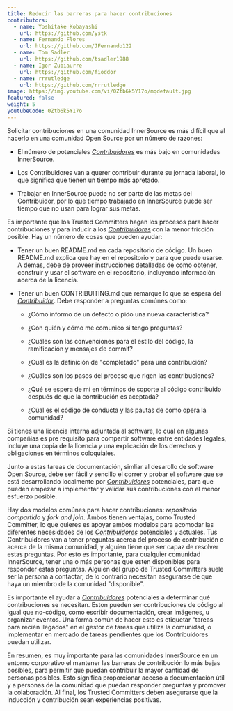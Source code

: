```yaml
---
title: Reducir las barreras para hacer contribuciones
contributors:
  - name: Yoshitake Kobayashi
    url: https://github.com/ystk
  - name: Fernando Flores
    url: https://github.com/JFernando122
  - name: Tom Sadler
    url: https://github.com/tsadler1988
  - name: Igor Zubiaurre
    url: https://github.com/fioddor
  - name: rrrutledge
    url: https://github.com/rrrutledge
image: https://img.youtube.com/vi/0Ztb6k5Y17o/mqdefault.jpg
featured: false
weight: 5
youtubeCode: 0Ztb6k5Y17o
---
```

<div class="paragraph">
<p>Solicitar contribuciones en una comunidad InnerSource es más difícil que al hacerlo en una comunidad Open Source por un número de razones:</p>
</div>
<div class="ulist">
<ul>
<li>
<p>El número de potenciales <a href="https://innersourcecommons.org/learn/learning-path/contributor"><em>Contribuidores</em></a> es más bajo en comunidades InnerSource.</p>
</li>
<li>
<p>Los Contribuidores van a querer contribuir durante su jornada laboral, lo que significa que tienen un tiempo más apretado.</p>
</li>
<li>
<p>Trabajar en InnerSource puede no ser parte de las metas del Contribuidor, por lo que tiempo trabajado en InnerSource puede ser tiempo que no usan para lograr sus metas.</p>
</li>
</ul>
</div>
<div class="paragraph">
<p>Es importante que los Trusted Committers hagan los procesos para hacer contribuciones y para inducir a los <a href="https://innersourcecommons.org/learn/learning-path/contributor"><em>Contribuidores</em></a> con la menor fricción posible.
Hay un número de cosas que pueden ayudar:</p>
</div>
<div class="ulist">
<ul>
<li>
<p>Tener un buen README.md en cada repositorio de código.
Un buen README.md explica que hay en el repositorio y para que puede usarse.
A demas, debe de proveer instrucciones detalladas de como obtener, construir y usar el software en el repositorio,
incluyendo información acerca de la licencia.</p>
</li>
<li>
<p>Tener un buen CONTRIBUITING.md que remarque lo que se espera del <a href="https://innersourcecommons.org/learn/learning-path/contributor"><em>Contribuidor</em></a>.
Debe responder a preguntas comúnes como:</p>
<div class="ulist">
<ul>
<li>
<p>¿Cómo informo de un defecto o pido una nueva característica?</p>
</li>
<li>
<p>¿Con quién y cómo me comunico si tengo preguntas?</p>
</li>
<li>
<p>¿Cuáles son las convenciones para el estilo del código, la ramificación y mensajes de commit?</p>
</li>
<li>
<p>¿Cuál es la definición de "completado" para una contribución?</p>
</li>
<li>
<p>¿Cuáles son los pasos del proceso que rigen las contribuciones?</p>
</li>
<li>
<p>¿Qué se espera de mí en términos de soporte al código contribuido
después de que la contribución es aceptada?</p>
</li>
<li>
<p>¿Cúal es el código de conducta y las pautas de como opera la comunidad?</p>
</li>
</ul>
</div>
</li>
</ul>
</div>
<div class="paragraph">
<p>Si tienes una licencia interna adjuntada al software,
lo cual en algunas compañias es pre requisito para compartir software entre entidades legales,
incluye una copia de la licencia <em>y</em> una explicación de los derechos y obligaciones en términos coloquiales.</p>
</div>
<div class="paragraph">
<p>Junto a estas tareas de documentación, simliar al desarollo de software Open Source, debe ser fácil y sencillo el correr y probar el software que se está desarrollando localmente por <a href="https://innersourcecommons.org/learn/learning-path/contributor"><em>Contribuidores</em></a> potenciales,
para que pueden empezar a implementar y validar sus contribuciones con el menor esfuerzo posible.</p>
</div>
<div class="paragraph">
<p>Hay dos modelos comúnes para hacer contribuciones: <em>repositorio compartido</em> y <em>fork and join</em>.
Ambos tienen ventajas, como Trusted Committer,
lo que quieres es apoyar ambos modelos para acomodar las diferentes necesidades de los <a href="https://innersourcecommons.org/learn/learning-path/contributor"><em>Contribuidores</em></a> potenciales y actuales.
Tus Contribuidores van a tener preguntas acerca del proceso de contribución o acerca de la misma comunidad,
y alguien tiene que ser capaz de resolver estas preguntas.
Por esto es importante, para cualquier comunidad InnerSource, tener una o más personas que esten disponibles para responder estas preguntas.
Alguien del grupo de Trusted Committers suele ser la persona a contactar,
de lo contrario necesitan asegurarse de que haya un miembro de la comunidad "disponible".</p>
</div>
<div class="paragraph">
<p>Es importante el ayudar a <a href="https://innersourcecommons.org/learn/learning-path/contributor"><em>Contribuidores</em></a> potenciales a determinar qué contribuciones se necesitan.
Eston pueden ser contribuciones de código al igual que no-código, como escribir documentación, crear imágenes, u organizar eventos.
Una forma común de hacer esto es etiquetar "tareas para recién llegados" en el gestor de tareas que utiliza la comunidad,
o implementar en mercado de tareas pendientes que los Contribuidores puedan utilizar.</p>
</div>
<div class="paragraph">
<p>En resumen, es muy importante para las comunidades InnerSource en un entorno corporativo el mantener las barreras de contribución lo más bajas posibles,
para permitir que puedan contribuir la mayor cantidad de personas posibles.
Esto significa proporcionar acceso a documentación útil y a personas de la comunidad que puedan responder preguntas y promover la colaboración. Al final, los Trusted Committers deben asegurarse que la inducción y contribución sean experiencias positivas.</p>
</div>
<!--- This file autogenerated from https://github.com/InnerSourceCommons/InnerSourceLearningPath/blob/master/scripts -->